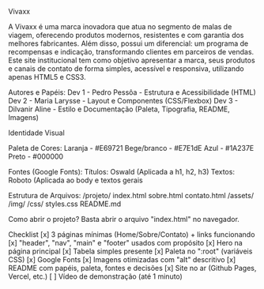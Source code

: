 Vivaxx

A Vivaxx é uma marca inovadora que atua no segmento de malas de viagem, oferecendo produtos modernos, resistentes e com garantia dos melhores fabricantes. Além disso, possui um diferencial: um programa de recompensas e indicação, transformando clientes em parceiros de vendas. Este site institucional tem como objetivo apresentar a marca, seus produtos e canais de contato de forma simples, acessível e responsiva, utilizando apenas HTML5 e CSS3.

Autores e Papéis: Dev 1 - Pedro Pessôa - Estrutura e Acessibilidade (HTML) Dev 2 - Maria Larysse - Layout e Componentes (CSS/Flexbox) Dev 3 - Dilvanir Aline - Estilo e Documentação (Paleta, Tipografia, README, Imagens)

Identidade Visual

Paleta de Cores: 
Laranja - #E69721
Bege/branco - #E7E1dE
Azul - #1A237E
Preto - #000000

Fontes (Google Fonts):
Títulos: Oswald (Aplicada a h1, h2, h3)
Textos: Roboto (Aplicada ao body e textos gerais

Estrutura de Arquivos: 
/projeto/
  index.html
  sobre.html
  contato.html
  /assets/
    /img/
    /css/
      styles.css
  README.md

Como abrir o projeto? Basta abrir o arquivo "index.html" no navegador.

Checklist 
[x] 3 páginas mínimas (Home/Sobre/Contato) + links funcionando 
[x] "header", "nav", "main" e "footer" usados com propósito 
[x] Hero na página principal [x] Tabela simples presente 
[x] Paleta no ":root" (variáveis CSS) 
[x] Google Fonts 
[x] Imagens otimizadas com "alt" descritivo 
[x] README com papéis, paleta, fontes e decisões 
[x] Site no ar (Github Pages, Vercel, etc.) 
[ ] Vídeo de demonstração (até 1 minuto)
